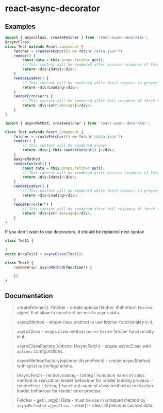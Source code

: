# react-async-decorator

## Examples
```js
import { asyncClass, createFetcher } from 'react-async-decorator';
@asyncClass
class Test extends React.Component {
    fetcher = createFetcher(() => fetch('/data.json'))
    render() {
        const data = this.props.fetcher.get();
        // This content will be rendered after success response of fetch request
        return <div>{data}</div>;
    }
    renderLoader() {
        // This content will be rendered while fetch request in progress
        return <div>Loading</div>;
    }
    renderError(err) {
        // This content will be rendered after fail response of fetch request
        return <div>{err.message}</div>;
    }
}
```

```js
import { asyncMethod, createFetcher } from 'react-async-decorator';

class Test extends React.Component {
    fetcher = createFetcher(() => fetch('/data.json'))
    render() {
        // This content will be rendered always
        return <div>{ this.renderContent() }</div>;
    }
    @asyncMethod
    renderContent() {
        const data = this.props.fetcher.get();
        // This content will be rendered after success response of fetch request
        return <div>{data}</div>;
    }
    renderLoader() {
        // This content will be rendered while fetch request in progress
        return <div>Loading</div>;
    }
    renderError(err) {
        // This content will be rendered after fail response of fetch request
        return <div>{err.message}</div>;
    }
}
```
If you don't want to use decorators, it should be replaced next syntax
```js
class Test1 {

}
const WrapTest1 = asyncClass(Test1);

class Test2 {
    renderWrap: asyncMethod(function() {

    })
}
```

## Documentation
> createFetcher(): Fetcher - create special fetcher, that return `Fetcher` object that allow to construct access to async data.

> asyncMethod - wraps class method to use fetcher functionality in it.

> asyncClass - wraps class method `render` to use fetcher functionality in it.

> asyncClassFactory(options: IAsyncFetch) - create asyncClass with `options` configurations.

> asyncMethodFactory(options: IAsyncFetch) - create asyncMethod with `options` configurations.

> IAsyncFetch
    - renderLoading - (string | Function) name of class method or realization loader behaviour for render loading process.
    - renderError - (string | Function) name of class method or realization loader behaviour for render error process.

> Fetcher
    - get(...args): Data - must be use in wrapped method by `asyncMethod` or `asyncClass`.
    - clear() - clear all previous cached data.

